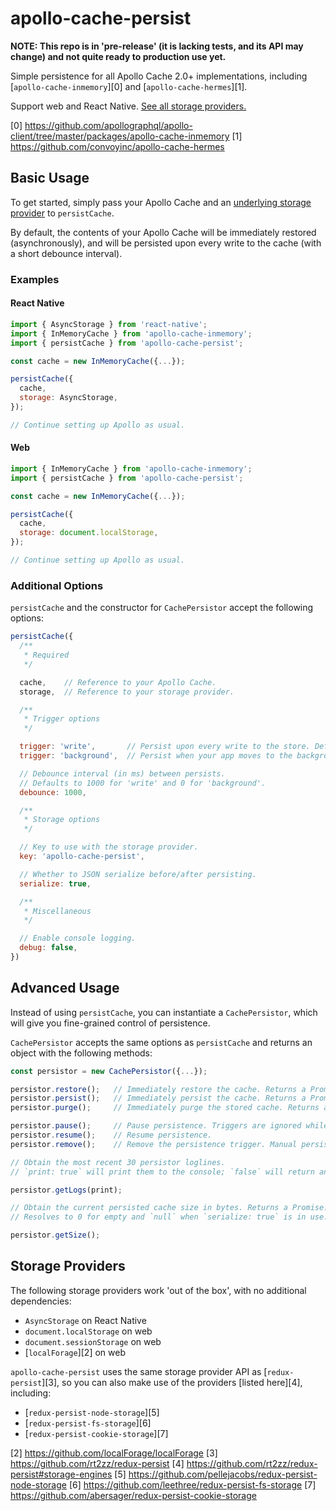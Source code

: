 # apollo-cache-persist

__NOTE: This repo is in 'pre-release' (it is lacking tests, and its API may change) and not quite ready to production use yet.__

Simple persistence for all Apollo Cache 2.0+ implementations, including [`apollo-cache-inmemory`][0] and [`apollo-cache-hermes`][1].

Support web and React Native. [See all storage providers.](#storage)

[0] https://github.com/apollographql/apollo-client/tree/master/packages/apollo-cache-inmemory
[1] https://github.com/convoyinc/apollo-cache-hermes

## Basic Usage

To get started, simply pass your Apollo Cache and an [underlying storage provider](#storage) to `persistCache`.

By default, the contents of your Apollo Cache will be immediately restored (asynchronously), and will be persisted upon every write to the cache (with a short debounce interval).

### Examples

#### React Native

```js
import { AsyncStorage } from 'react-native';
import { InMemoryCache } from 'apollo-cache-inmemory';
import { persistCache } from 'apollo-cache-persist';

const cache = new InMemoryCache({...});

persistCache({
  cache,
  storage: AsyncStorage,
});

// Continue setting up Apollo as usual.
```

#### Web

```js
import { InMemoryCache } from 'apollo-cache-inmemory';
import { persistCache } from 'apollo-cache-persist';

const cache = new InMemoryCache({...});

persistCache({
  cache,
  storage: document.localStorage,
});

// Continue setting up Apollo as usual.
```

### Additional Options

`persistCache` and the constructor for `CachePersistor` accept the following options:

```js
persistCache({
  /**
   * Required
   */

  cache,    // Reference to your Apollo Cache.
  storage,  // Reference to your storage provider.

  /**
   * Trigger options
   */

  trigger: 'write',       // Persist upon every write to the store. Default.
  trigger: 'background',  // Persist when your app moves to the background. React Native only.

  // Debounce interval (in ms) between persists.
  // Defaults to 1000 for 'write' and 0 for 'background'.
  debounce: 1000,

  /**
   * Storage options
   */

  // Key to use with the storage provider.
  key: 'apollo-cache-persist',

  // Whether to JSON serialize before/after persisting.
  serialize: true,

  /**
   * Miscellaneous
   */

  // Enable console logging.
  debug: false,
})
```

## Advanced Usage

Instead of using `persistCache`, you can instantiate a `CachePersistor`, which will give you fine-grained control of persistence.

`CachePersistor` accepts the same options as `persistCache` and returns an object with the following methods:

```js
const persistor = new CachePersistor({...});

persistor.restore();   // Immediately restore the cache. Returns a Promise.
persistor.persist();   // Immediately persist the cache. Returns a Promise.
persistor.purge();     // Immediately purge the stored cache. Returns a Promise.

persistor.pause();     // Pause persistence. Triggers are ignored while paused.
persistor.resume();    // Resume persistence.
persistor.remove();    // Remove the persistence trigger. Manual persistence required after calling this.

// Obtain the most recent 30 persistor loglines.
// `print: true` will print them to the console; `false` will return an array.

persistor.getLogs(print);

// Obtain the current persisted cache size in bytes. Returns a Promise.
// Resolves to 0 for empty and `null` when `serialize: true` is in use.

persistor.getSize();
```

## Storage Providers

The following storage providers work 'out of the box', with no additional dependencies:

* `AsyncStorage` on React Native
* `document.localStorage` on web
* `document.sessionStorage` on web
* [`localForage`][2] on web

`apollo-cache-persist` uses the same storage provider API as [`redux-persist`][3], so you can also make use of the providers [listed here][4], including:

* [`redux-persist-node-storage`][5]
* [`redux-persist-fs-storage`][6]
* [`redux-persist-cookie-storage`][7]

[2] https://github.com/localForage/localForage
[3] https://github.com/rt2zz/redux-persist
[4] https://github.com/rt2zz/redux-persist#storage-engines
[5] https://github.com/pellejacobs/redux-persist-node-storage
[6] https://github.com/leethree/redux-persist-fs-storage
[7] https://github.com/abersager/redux-persist-cookie-storage
